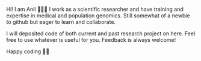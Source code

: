 Hi! I am Anil 🙋🏾‍♂️ I work as a scientific researcher and have training and expertise in medical and population genomics.
Still somewhat of a newbie to github but eager to learn and collaborate.

I will deposited code of both current and past research project on here.
Feel free to use whatever is useful for you. Feedback is always welcome!

Happy coding 🤘🏾
